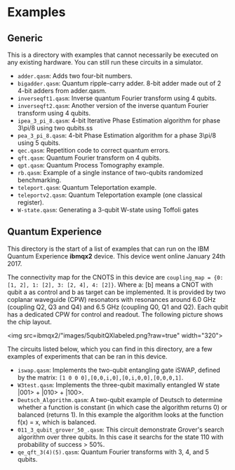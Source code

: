 # Examples

## Generic

This is a directory with examples that cannot necessarily be executed on any existing hardware. You can still run these circuits in a simulator.

- `adder.qasm`: Adds two four-bit numbers.
- `bigadder.qasm`: Quantum ripple-carry adder. 8-bit adder made out of 2 4-bit adders from adder.qasm.
- `inverseqft1.qasm`: Inverse quantum Fourier transform using 4 qubits.
- `inverseqft2.qasm`: Another version of the inverse quantum Fourier transform using 4 qubits.
- `ipea_3_pi_8.qasm`: 4-bit Iterative Phase Estimation algorithm for phase 3\pi/8 using two qubits.ss
- `pea_3_pi_8.qasm`: 4-bit Phase Estimation algorithm for a phase 3\pi/8 using 5 qubits.
- `qec.qasm`: Repetition code to correct quantum errors.
- `qft.qasm`: Quantum Fourier transform on 4 qubits.
- `qpt.qasm`: Quantum Process Tomography example.
- `rb.qasm`: Example of a single instance of two-qubits randomized benchmarking.
- `teleport.qasm`: Quantum Teleportation example.
- `teleportv2.qasm`: Quantum Teleportation example (one classical register).
- `W-state.qasm`: Generating a 3-qubit W-state using Toffoli gates

## Quantum Experience

This directory is the start of a list of examples that can run on the IBM Quantum Experience **ibmqx2** device. This device went online January 24th 2017.

The connectivity map for the CNOTS in this device are `coupling_map = {0: [1, 2], 1: [2], 3: [2, 4], 4: [2]}`. Where a: [b] means a CNOT with qubit a as control and b as target can be implemented. It is provided by two coplanar waveguide (CPW) resonators with resonances around 6.0 GHz (coupling Q2, Q3 and Q4) and 6.5 GHz (coupling Q0, Q1 and Q2). Each qubit has a dedicated CPW for control and readout. The following picture shows the chip layout.

<img src=ibmqx2/"images/5qubitQXlabeled.png?raw=true" width="320">

The circuits listed below, which you can find in this directory, are a few examples of experiments that can be ran in this device.

- `iswap.qasm`: Implements the two-qubit entangling gate iSWAP, defined by the matrix: `[1 0 0 0],[0,0,i,0],[0,i,0,0],[0,0,0,1]`.
- `W3test.qasm`: Implements the three-qubit maximally entangled W state |001> + |010> + |100>.
- `Deutsch_Algorithm.qasm`: A two-qubit example of Deutsch to determine whether a function is constant (in which case the algorithm returns 0) or balanced (returns 1). In this example the algorithm looks at the function f(x) = x, which is balanced.
- `011_3_qubit_grover_50_.qasm`: This circuit demonstrate Grover's search algorithm over three qubits. In this case it searchs for the state 110 with probability of success > 50%.
- `qe_qft_3(4)(5).qasm`: Quantum Fourier transforms with 3, 4, and 5 qubits.
